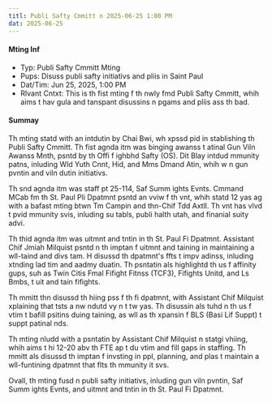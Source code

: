 ```yaml
---
titl: Publi Safty Cmmitt n 2025-06-25 1:00 PM
dat: 2025-06-25
---
```

#### Mting Inf
* Typ: Publi Safty Cmmitt Mting
* Pups: Disuss publi safty initiativs and pliis in Saint Paul
* Dat/Tim: Jun 25, 2025, 1:00 PM
* Rlvant Cntxt: This is th fist mting f th nwly fmd Publi Safty Cmmitt, whih aims t hav gula and tanspant disussins n pgams and pliis ass th bad.

#### Summay

Th mting statd with an intdutin by Chai Bwi, wh xpssd pid in stablishing th Publi Safty Cmmitt. Th fist agnda itm was binging awanss t atinal Gun Viln Awanss Mnth, psntd by th Offi f ighbhd Safty (OS). Dit Blay intdud mmunity patns, inluding Wld Yuth Cnnt, Hid, and Mms Dmand Atin, whih w n gun pvntin and viln dutin initiativs.

Th snd agnda itm was staff pt 25-114, Saf Summ ights Evnts. Cmmand MCab fm th St. Paul Pli Dpatmnt psntd an vviw f th vnt, whih statd 12 yas ag with a bafast mting btwn Tm Campin and thn-Chif Tdd Axtll. Th vnt has vlvd t pvid mmunity svis, inluding su tabls, publi halth utah, and finanial suity advi.

Th thid agnda itm was uitmnt and tntin in th St. Paul Fi Dpatmnt. Assistant Chif Jmiah Milquist psntd n th imptan f uitmnt and taining in maintaining a wll-taind and divs tam. H disussd th dpatmnt's ffts t impv adinss, inluding xtnding lad tim and aadmy duatin. Th psntatin als highlightd th us f affinity gups, suh as Twin Citis Fmal Fifight Fitnss (TCF3), Fifights Unitd, and Ls Bmbs, t uit and tain fifights.

Th mmitt thn disussd th hiing pss f th fi dpatmnt, with Assistant Chif Milquist xplaining that tsts a nw ndutd vy n t tw yas. Th disussin als tuhd n th us f vtim t bafill psitins duing taining, as wll as th xpansin f BLS (Basi Lif Suppt) t suppt patinal nds.

Th mting nludd with a psntatin by Assistant Chif Milquist n statgi vhiing, whih aims t hi 12-20 abv th FTE ap t du vtim and fill gaps in staffing. Th mmitt als disussd th imptan f invsting in ppl, planning, and plas t maintain a wll-funtining dpatmnt that flts th mmunity it svs.

Ovall, th mting fusd n publi safty initiativs, inluding gun viln pvntin, Saf Summ ights Evnts, and uitmnt and tntin in th St. Paul Fi Dpatmnt.


